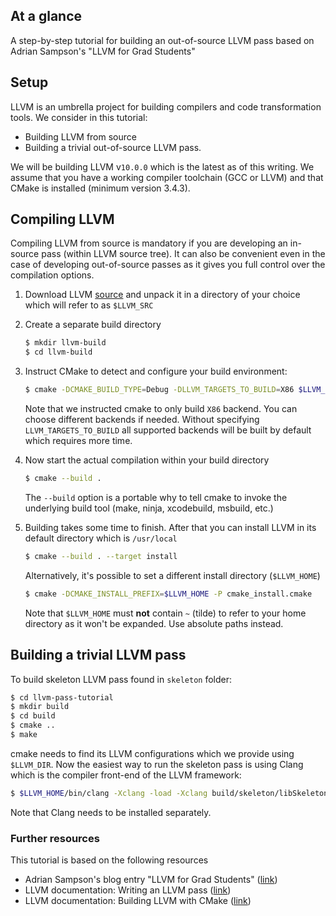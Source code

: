 
## At a glance ##
A step-by-step tutorial for building an out-of-source LLVM pass based on Adrian Sampson's "LLVM for Grad Students"

## Setup ##

LLVM is an umbrella project for building compilers
and code transformation tools. We consider in this tutorial:
- Building LLVM from source
- Building a trivial out-of-source LLVM pass.

We will be building LLVM v`10.0.0` which is the latest as of this writing.
We assume that you have a working compiler toolchain (GCC or LLVM) and that CMake is installed (minimum version 3.4.3).


## Compiling LLVM ##
Compiling LLVM from source is mandatory if you are developing an in-source pass (within LLVM source tree).
It can also be convenient even in the case of developing out-of-source passes as it gives you full control over the compilation options.

1.  Download LLVM [source](http://llvm.org/releases/)
and unpack it in a directory of your choice which will refer to as `$LLVM_SRC`

2. Create a separate build directory
    ```bash
    $ mkdir llvm-build
    $ cd llvm-build
    ```
3. Instruct CMake to detect and configure your build environment:

    ```bash
    $ cmake -DCMAKE_BUILD_TYPE=Debug -DLLVM_TARGETS_TO_BUILD=X86 $LLVM_SRC
    ```
    Note that we instructed cmake to only build `X86` backend.
    You can choose different backends if needed. Without specifying `LLVM_TARGETS_TO_BUILD`
    all supported backends will be built by default which requires more time.

4. Now start the actual compilation within your build directory

    ```bash
    $ cmake --build .
    ```
    The `--build` option is a portable why to tell cmake to invoke the underlying
    build tool (make, ninja, xcodebuild, msbuild, etc.)

5. Building takes some time to finish. After that you can install LLVM in its default directory which is `/usr/local`
    ```bash
    $ cmake --build . --target install
    ```
    Alternatively, it's possible to set a different install directory (`$LLVM_HOME`)
    ```bash
    $ cmake -DCMAKE_INSTALL_PREFIX=$LLVM_HOME -P cmake_install.cmake
    ```
    Note that `$LLVM_HOME` must __not__ contain `~` (tilde) to refer to your home directory as it won't be expanded. Use absolute paths instead.

## Building a trivial LLVM pass ##

To build skeleton LLVM pass found in `skeleton` folder:
```bash
$ cd llvm-pass-tutorial
$ mkdir build
$ cd build
$ cmake ..
$ make
```
cmake needs to find its LLVM configurations which we provide using
`$LLVM_DIR`. Now the easiest way to run the skeleton pass is using Clang which
is the compiler front-end of the LLVM framework:
```bash
$ $LLVM_HOME/bin/clang -Xclang -load -Xclang build/skeleton/libSkeletonPass.* something.c$
```
Note that Clang needs to be installed separately.

### Further resources
This tutorial is based on the following resources

- Adrian Sampson's blog entry "LLVM for Grad Students" ([link](http://adriansampson.net/blog/llvm.html))
- LLVM documentation: Writing an LLVM pass ([link](http://llvm.org/docs/WritingAnLLVMPass.html))
- LLVM documentation: Building LLVM with CMake ([link](http://llvm.org/docs/CMake.html#cmake-out-of-source-pass))
